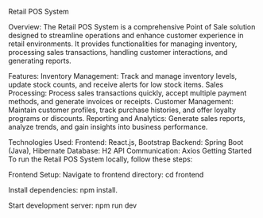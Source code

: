 Retail POS System


Overview:
The Retail POS System is a comprehensive Point of Sale solution designed to streamline operations and enhance customer experience in retail environments. 
It provides functionalities for managing inventory, processing sales transactions, handling customer interactions, and generating reports.


Features:
Inventory Management: Track and manage inventory levels, update stock counts, and receive alerts for low stock items.
Sales Processing: Process sales transactions quickly, accept multiple payment methods, and generate invoices or receipts.
Customer Management: Maintain customer profiles, track purchase histories, and offer loyalty programs or discounts.
Reporting and Analytics: Generate sales reports, analyze trends, and gain insights into business performance.


Technologies Used:
Frontend: React.js, Bootstrap
Backend: Spring Boot (Java), Hibernate
Database: H2
API Communication: Axios
Getting Started
To run the Retail POS System locally, follow these steps:


Frontend Setup:
Navigate to frontend directory: cd frontend

Install dependencies: npm install.

Start development server: npm run dev
